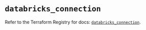 # `databricks_connection`

Refer to the Terraform Registry for docs: [`databricks_connection`](https://registry.terraform.io/providers/databricks/databricks/1.65.0/docs/resources/connection).
